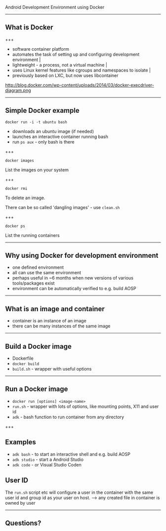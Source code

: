 Android Development Environment using Docker

---

## What is Docker

+++

- software container platform
- automates the task of setting up and configuring development environment |
- lightweight - a process, not a virtual machine |
- uses Linux kernel features like cgroups and namespaces to isolate |
- previously based on LXC, but now uses libcontainer

http://blog.docker.com/wp-content/uploads/2014/03/docker-execdriver-diagram.png

---

## Simple Docker example

`docker run -i -t ubuntu bash`

- downloads an ubuntu image (if needed)
- launches an interactive container running bash
- run `ps aux` - only bash is there

+++

`docker images`

List the images on your system

+++

`docker rmi`

To delete an image.

There can be so called 'dangling images' - use `clean.sh`

+++

`docker ps`

List the running containers

---

## Why using Docker for development environment

- one defined environment
- all can use the same environment
- perhaps useful in ~6 months when new versions of various tools/packages exist
- environment can be automatically verified to e.g. build AOSP

---

## What is an image and container

- container is an instance of an image
- there can be many instances of the same image

---

## Build a Docker image

- Dockerfile
- `docker build`
- `build.sh` - wrapper with useful options

---

## Run a Docker image

- `docker run [options] <image-name>`
- `run.sh` - wrapper with lots of options, like mounting points, X11 and user id
- `adk` - bash function to run container from any directory

+++

## Examples

- `adk bash` - to start an interactive shell and e.g. build AOSP
- `adk studio` - start a Android Studio
- `adk code` - or Visual Studio Coden

## User ID

The `run.sh` script etc will configure a user in the container with the same
user id and group id as your user on host.
--> any created file in container is owned by user

---

## Questions?

